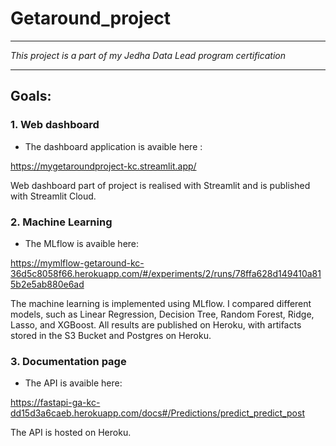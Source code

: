 # Getaround_project

-----------------------------------------------------------------------------------------------------------------------------

*This project is a part of my Jedha Data Lead program certification*

-----------------------------------------------------------------------------------------------------------------------------

## Goals:

### 1. Web dashboard
* The dashboard application is avaible here :

https://mygetaroundproject-kc.streamlit.app/

Web dashboard part of project is realised with Streamlit and is published with Streamlit Cloud.

### 2. Machine Learning
* The MLflow is avaible here:

https://mymlflow-getaround-kc-36d5c8058f66.herokuapp.com/#/experiments/2/runs/78ffa628d149410a815b2e5ab880e6ad

The machine learning is implemented using MLflow. I compared different models, such as Linear Regression, Decision Tree, Random Forest, Ridge, Lasso, and XGBoost. All results are published on Heroku, with artifacts stored in the S3 Bucket and Postgres on Heroku.

### 3. Documentation page
* The API is avaible here:

https://fastapi-ga-kc-dd15d3a6caeb.herokuapp.com/docs#/Predictions/predict_predict_post

The API is hosted on Heroku.
  
